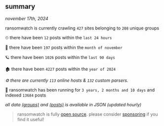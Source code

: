 
## summary
_november 17th, 2024_

ransomwatch is currently crawling `427` sites belonging to `208` unique groups

⏲ there have been `12` posts within the `last 24 hours`

🦈 there have been `197` posts within the `month of november`

🪐 there have been `1026` posts within the `last 90 days`

🏚 there have been `4227` posts within the `year of 2024`

_⚙️ there are currently `113` online hosts & `132` custom parsers._

🦕 ransomwatch has been running for `3 years, 2 months and 10 days` and indexed `13684` posts

_all data  [(groups)](http://ransomwhat.telemetry.ltd/groups) and [(posts)](http://ransomwhat.telemetry.ltd/posts) is available in JSON (updated hourly)_

> ransomwatch is fully [open source](https://github.com/joshhighet/ransomwatch#ransomwatch--). please consider [sponsoring](https://github.com/sponsors/joshhighet) if you find it useful!
